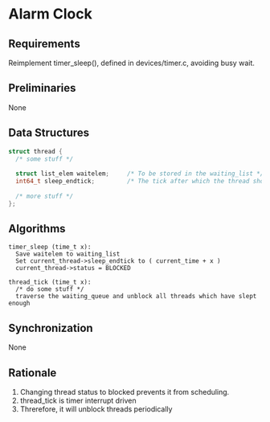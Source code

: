# Alarm Clock
## Requirements
Reimplement timer_sleep(), defined in devices/timer.c, avoiding busy wait.

## Preliminaries
None
## Data Structures
```C
struct thread {
  /* some stuff */
  
  struct list_elem waitelem;     /* To be stored in the waiting_list */
  int64_t sleep_endtick;         /* The tick after which the thread should awake (if the thread is in sleep) */
  
  /* more stuff */
};  
```
## Algorithms
```
timer_sleep (time_t x):
  Save waitelem to waiting_list
  Set current_thread->sleep_endtick to ( current_time + x )
  current_thread->status = BLOCKED
```
```
thread_tick (time_t x):
  /* do some stuff */
  traverse the waiting_queue and unblock all threads which have slept enough
```

## Synchronization
None
## Rationale
1. Changing thread status to blocked prevents it from scheduling.
2. thread_tick is timer interrupt driven
3. Threrefore, it will unblock threads periodically
